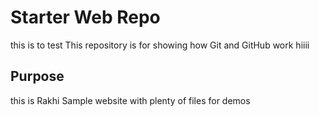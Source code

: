 # Starter Web Repo
this is to test
This repository is for showing how Git and GitHub work
hiiii
## Purpose
this is Rakhi
Sample website with plenty of files for demos
